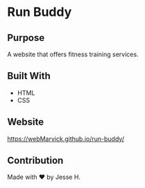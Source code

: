 # Run Buddy

## Purpose
A website that offers fitness training services.

## Built With
* HTML
* CSS

## Website
https://webMarvick.github.io/run-buddy/

## Contribution
Made with ❤️ by Jesse H.
